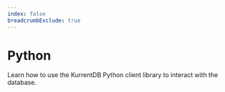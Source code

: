```yaml
---
index: false
breadcrumbExclude: true
---
```


# Python

Learn how to use the KurrentDB Python client library to interact with the database.

<Catalog/>